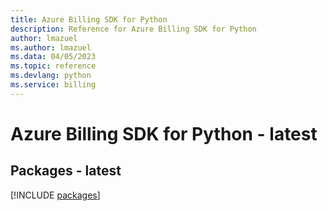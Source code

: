 ```yaml
---
title: Azure Billing SDK for Python
description: Reference for Azure Billing SDK for Python
author: lmazuel
ms.author: lmazuel
ms.data: 04/05/2023
ms.topic: reference
ms.devlang: python
ms.service: billing
---
```

# Azure Billing SDK for Python - latest
## Packages - latest
[!INCLUDE [packages](billing-index.md)]